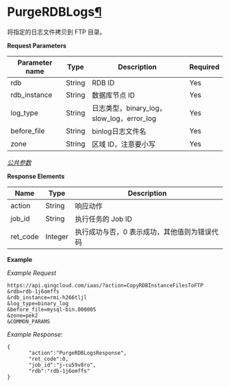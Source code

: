 ---
---

# PurgeRDBLogs[¶](#purgerdblogs "永久链接至标题")

将指定的日志文件拷贝到 FTP 目录。

**Request Parameters**

| Parameter name | Type | Description | Required |
| --- | --- | --- | --- |
| rdb | String | RDB ID | Yes |
| rdb_instance | String | 数据库节点 ID | Yes |
| log_type | String | 日志类型，binary_log，slow_log，error_log | Yes |
| before_file | String | binlog日志文件名 | Yes |
| zone | String | 区域 ID，注意要小写 | Yes |

[_公共参数_](../../common/parameters.html#api-common-parameters)

**Response Elements**

| Name | Type | Description |
| --- | --- | --- |
| action | String | 响应动作 |
| job_id | String | 执行任务的 Job ID |
| ret_code | Integer | 执行成功与否，0 表示成功，其他值则为错误代码 |

**Example**

_Example Request_

```
https://api.qingcloud.com/iaas/?action=CopyRDBInstanceFilesToFTP
&rdb=rdb-1j6omffs
&rdb_instance=rmi-h266tljl
&log_type=binary_log
&before_file=mysql-bin.000005
&zone=pek2
&COMMON_PARAMS
```

_Example Response_:

```
{
       "action":"PurgeRDBLogsResponse",
       "ret_code":0,
       "job_id":"j-cu59v8ro",
       "rdb":"rdb-1j6omffs"
}
```
